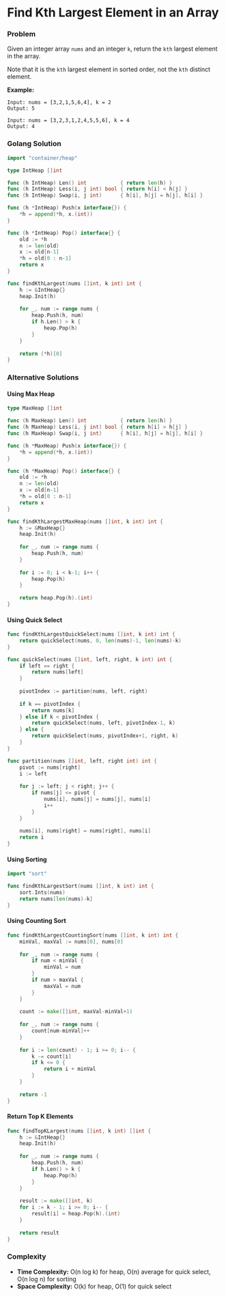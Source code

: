 # Find Kth Largest Element in an Array

### Problem
Given an integer array `nums` and an integer `k`, return the `kth` largest element in the array.

Note that it is the `kth` largest element in sorted order, not the `kth` distinct element.

**Example:**
```
Input: nums = [3,2,1,5,6,4], k = 2
Output: 5

Input: nums = [3,2,3,1,2,4,5,5,6], k = 4
Output: 4
```

### Golang Solution

```go
import "container/heap"

type IntHeap []int

func (h IntHeap) Len() int           { return len(h) }
func (h IntHeap) Less(i, j int) bool { return h[i] < h[j] }
func (h IntHeap) Swap(i, j int)      { h[i], h[j] = h[j], h[i] }

func (h *IntHeap) Push(x interface{}) {
    *h = append(*h, x.(int))
}

func (h *IntHeap) Pop() interface{} {
    old := *h
    n := len(old)
    x := old[n-1]
    *h = old[0 : n-1]
    return x
}

func findKthLargest(nums []int, k int) int {
    h := &IntHeap{}
    heap.Init(h)
    
    for _, num := range nums {
        heap.Push(h, num)
        if h.Len() > k {
            heap.Pop(h)
        }
    }
    
    return (*h)[0]
}
```

### Alternative Solutions

#### **Using Max Heap**
```go
type MaxHeap []int

func (h MaxHeap) Len() int           { return len(h) }
func (h MaxHeap) Less(i, j int) bool { return h[i] > h[j] }
func (h MaxHeap) Swap(i, j int)      { h[i], h[j] = h[j], h[i] }

func (h *MaxHeap) Push(x interface{}) {
    *h = append(*h, x.(int))
}

func (h *MaxHeap) Pop() interface{} {
    old := *h
    n := len(old)
    x := old[n-1]
    *h = old[0 : n-1]
    return x
}

func findKthLargestMaxHeap(nums []int, k int) int {
    h := &MaxHeap{}
    heap.Init(h)
    
    for _, num := range nums {
        heap.Push(h, num)
    }
    
    for i := 0; i < k-1; i++ {
        heap.Pop(h)
    }
    
    return heap.Pop(h).(int)
}
```

#### **Using Quick Select**
```go
func findKthLargestQuickSelect(nums []int, k int) int {
    return quickSelect(nums, 0, len(nums)-1, len(nums)-k)
}

func quickSelect(nums []int, left, right, k int) int {
    if left == right {
        return nums[left]
    }
    
    pivotIndex := partition(nums, left, right)
    
    if k == pivotIndex {
        return nums[k]
    } else if k < pivotIndex {
        return quickSelect(nums, left, pivotIndex-1, k)
    } else {
        return quickSelect(nums, pivotIndex+1, right, k)
    }
}

func partition(nums []int, left, right int) int {
    pivot := nums[right]
    i := left
    
    for j := left; j < right; j++ {
        if nums[j] <= pivot {
            nums[i], nums[j] = nums[j], nums[i]
            i++
        }
    }
    
    nums[i], nums[right] = nums[right], nums[i]
    return i
}
```

#### **Using Sorting**
```go
import "sort"

func findKthLargestSort(nums []int, k int) int {
    sort.Ints(nums)
    return nums[len(nums)-k]
}
```

#### **Using Counting Sort**
```go
func findKthLargestCountingSort(nums []int, k int) int {
    minVal, maxVal := nums[0], nums[0]
    
    for _, num := range nums {
        if num < minVal {
            minVal = num
        }
        if num > maxVal {
            maxVal = num
        }
    }
    
    count := make([]int, maxVal-minVal+1)
    
    for _, num := range nums {
        count[num-minVal]++
    }
    
    for i := len(count) - 1; i >= 0; i-- {
        k -= count[i]
        if k <= 0 {
            return i + minVal
        }
    }
    
    return -1
}
```

#### **Return Top K Elements**
```go
func findTopKLargest(nums []int, k int) []int {
    h := &IntHeap{}
    heap.Init(h)
    
    for _, num := range nums {
        heap.Push(h, num)
        if h.Len() > k {
            heap.Pop(h)
        }
    }
    
    result := make([]int, k)
    for i := k - 1; i >= 0; i-- {
        result[i] = heap.Pop(h).(int)
    }
    
    return result
}
```

### Complexity
- **Time Complexity:** O(n log k) for heap, O(n) average for quick select, O(n log n) for sorting
- **Space Complexity:** O(k) for heap, O(1) for quick select
